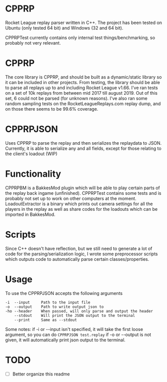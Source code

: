 # CPPRP

Rocket League replay parser written in C++. The project has been tested on Ubuntu (only tested 64 bit) and Windows (32 and 64 bit).

CPPRPTest currently contains only internal test things/benchmarking, so probably not very relevant. 

# CPPRP
The core library is CPPRP, and should be built as a dynamic/static library so it can be included in other projects. From testing, the library should be able to parse all replays up to and including Rocket League v1.66. I've ran tests on a set of 10k replays from between mid 2017 till august 2019. Out of this set, 6 could not be parsed (for unknown reasons). I've also ran some random sampling tests on the RocketLeagueReplays.com replay dump, and on those there seems to be 99.6% coverage.

# CPPRPJSON
Uses CPPRP to parse the replay and then serializes the replaydata to JSON. Currently, it is able to serialize any and all fields, except for those relating to the client's loadout (WIP)

# Functionality

CPPRPBM is a BakkesMod plugin which will be able to play certain parts of the replay back ingame (unfinished).
CPPRPTest contains some tests and is probably not set up to work on other computers at the moment.
LoadoutExtractor is a binary which prints out camera settings for all the players in the replay as well as share codes for the loadouts which can be imported in BakkesMod.

# Scripts
Since C++ doesn't have reflection, but we still need to generate a lot of code for the parsing/serialization logic, I wrote some preprocessor scripts which outputs code to automatically parse certain classes/properties.

# Usage
To use the CPPRPJSON accepts the following arguments
```
-i  --input     Path to the input file
-o  --output    Path to write output json to
-ho --header    When passed, will only parse and output the header
    --stdout    Will print the JSON output to the terminal
    --print     Same as --stdout
```

Some notes:
if -i or --input isn't specified, it will take the first loose argument, so you can do `CPPRPJSON test.replay`
if -o or --output is not given, it will automatically print json output to the terminal.

# TODO
- [ ] Better organize this readme
